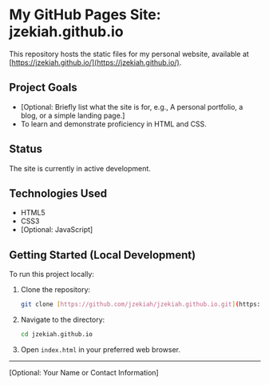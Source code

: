 # My GitHub Pages Site: jzekiah.github.io

This repository hosts the static files for my personal website, available at [https://jzekiah.github.io/](https://jzekiah.github.io/).

## Project Goals

* [Optional: Briefly list what the site is for, e.g., A personal portfolio, a blog, or a simple landing page.]
* To learn and demonstrate proficiency in HTML and CSS.

## Status

The site is currently in active development.

## Technologies Used

* HTML5
* CSS3
* [Optional: JavaScript]

## Getting Started (Local Development)

To run this project locally:

1.  Clone the repository:
    ```bash
    git clone [https://github.com/jzekiah/jzekiah.github.io.git](https://github.com/jzekiah/jzekiah.github.io.git)
    ```
2.  Navigate to the directory:
    ```bash
    cd jzekiah.github.io
    ```
3.  Open `index.html` in your preferred web browser.

---
[Optional: Your Name or Contact Information]
